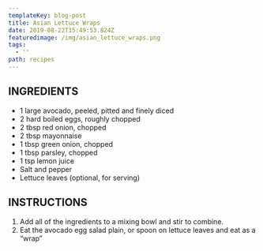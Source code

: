 ```yaml
---
templateKey: blog-post
title: Asian Lettuce Wraps
date: 2019-08-22T15:49:53.824Z
featuredimage: /img/asian_lettuce_wraps.png
tags:
  - ''
path: recipes
---
```

## INGREDIENTS

- 1 large avocado, peeled, pitted and finely diced
- 2 hard boiled eggs, roughly chopped
- 2 tbsp red onion, chopped
- 2 tbsp mayonnaise
- 1 tbsp green onion, chopped
- 1 tbsp parsley, chopped
- 1 tsp lemon juice
- Salt and pepper
- Lettuce leaves (optional, for serving)

## INSTRUCTIONS

1. Add all of the ingredients to a mixing bowl and stir to combine.
2. Eat the avocado egg salad plain, or spoon on lettuce leaves and eat as a “wrap”
